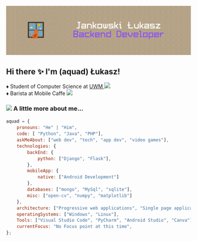 
![Header](./header.gif)


## Hi there ✨ I'm (aquad) Łukasz!

♦️ Student of Computer Science at <a href="https://uwm.edu.pl">UWM
</a><img src="https://media.giphy.com/media/WnNCTaX3x7khhAkZXn/giphy.gif" width="30">
<br>
♦️ Barista at Mobile Caffe
</a><img src="https://media.giphy.com/media/FNLSfaAeD4d4KQAVFy/giphy.gif" width="25"> 


### <img src="https://media.giphy.com/media/KzJkzjggfGN5Py6nkT/giphy.gif" width="50"> A little more about me...  

```javascript
aquad = {
    pronouns: "He" | "Him",
    code: [ "Python", "Java", "PHP"],
    askMeAbout: ["web dev", "tech", "app dev", "video games"],
    technologies: {
        backEnd: {
            python: ["Django", "Flask"],
        },
        mobileApp: {
            native: ["Android Development"]
        },
        databases: ["mongo", "MySql", "sqlite"],
        misc: ["open-cv", "numpy", "matplotlib"]
    },
    architecture: ["Progressive web applications", "Single page applications"],
    operatingSystems: ["Windows", "Linux"],
    Tools: ["Visual Studio Code", "PyCharm", "Android Studio", "Canva"]
    currentFocus: "No Focus point at this time",
};
```
